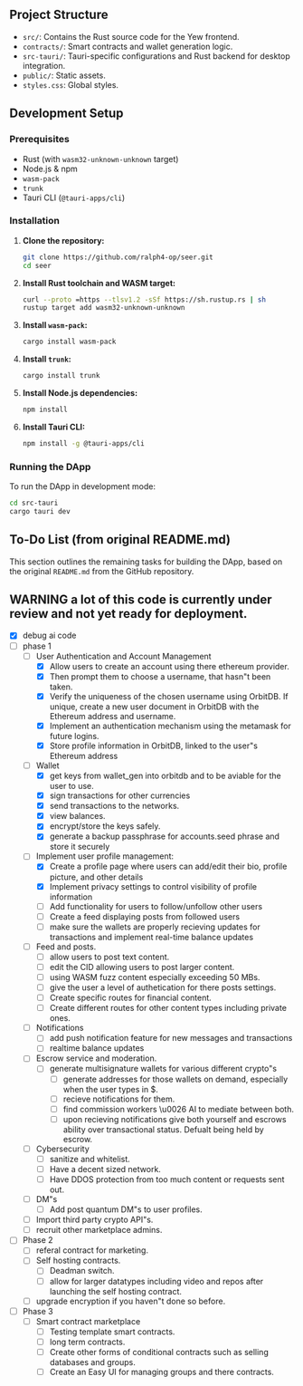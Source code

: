 ## Project Structure

- `src/`: Contains the Rust source code for the Yew frontend.
- `contracts/`: Smart contracts and wallet generation logic.
- `src-tauri/`: Tauri-specific configurations and Rust backend for desktop integration.
- `public/`: Static assets.
- `styles.css`: Global styles.

## Development Setup

### Prerequisites

- Rust (with `wasm32-unknown-unknown` target)
- Node.js & npm
- `wasm-pack`
- `trunk`
- Tauri CLI (`@tauri-apps/cli`)

### Installation

1. **Clone the repository:**
   ```bash
   git clone https://github.com/ralph4-op/seer.git
   cd seer
   ```

2. **Install Rust toolchain and WASM target:**
   ```bash
   curl --proto =https --tlsv1.2 -sSf https://sh.rustup.rs | sh
   rustup target add wasm32-unknown-unknown
   ```

3. **Install `wasm-pack`:**
   ```bash
   cargo install wasm-pack
   ```

4. **Install `trunk`:**
   ```bash
   cargo install trunk
   ```

5. **Install Node.js dependencies:**
   ```bash
   npm install
   ```

6. **Install Tauri CLI:**
   ```bash
   npm install -g @tauri-apps/cli
   ```

### Running the DApp

To run the DApp in development mode:

```bash
cd src-tauri
cargo tauri dev
```

## To-Do List (from original README.md)

This section outlines the remaining tasks for building the DApp, based on the original `README.md` from the GitHub repository.
## WARNING a lot of this code is currently under review and not yet ready for deployment.
- [x] debug ai code
- [ ] phase 1
  - [ ] User Authentication and Account Management
    - [x] Allow users to create an account using there ethereum provider.
    - [x] Then prompt them to choose a username, that hasn\"t been taken.
    - [x] Verify the uniqueness of the chosen username using OrbitDB. If unique, create a new user document in OrbitDB with the Ethereum address and username.
    - [x] Implement an authentication mechanism using the metamask for future logins.
    - [x] Store profile information in OrbitDB, linked to the user\"s Ethereum address
  - [ ] Wallet
    - [x] get keys from wallet_gen into orbitdb and to be aviable for the user to use.
    - [x] sign transactions for other currencies
    - [x] send transactions to the networks.
    - [x] view balances.
    - [x] encrypt/store the keys safely.
    - [x] generate a backup passphrase for accounts.seed phrase and store it securely
  - [ ] Implement user profile management:
    - [x] Create a profile page where users can add/edit their bio, profile picture, and other details
    - [x] Implement privacy settings to control visibility of profile information
    - [ ] Add functionality for users to follow/unfollow other users
    - [ ] Create a feed displaying posts from followed users
    - [ ] make sure the wallets are properly recieving updates for transactions and implement real-time balance updates
  - [ ] Feed and posts.
    - [ ] allow users to post text content.
    - [ ] edit the CID allowing users to post larger content.
    - [ ] using WASM fuzz content especially exceeding 50 MBs.
    - [ ] give the user a level of authetication for there posts settings.
    - [ ] Create specific routes for financial content.
    - [ ] Create different routes for other content types including private ones.
  - [ ] Notifications
    - [ ] add push notification feature for new messages and transactions
    - [ ] realtime balance updates
  - [ ] Escrow service and moderation.
    - [ ] generate multisignature wallets for various different crypto\"s
      - [ ] generate addresses for those wallets on demand, especially when the user types in $.
      - [ ] recieve notifications for them.
      - [ ] find commission workers \u0026 AI to mediate between both.
      - [ ] upon recieving notifications give both yourself and escrows ability over transactional status. Defualt being held by escrow.
  - [ ] Cybersecurity
    - [ ] sanitize and whitelist.
    - [ ] Have a decent sized network.
    - [ ] Have DDOS protection from too much content or requests sent out.
  - [ ] DM\"s
    - [ ] Add post quantum DM\"s to user profiles.
  - [ ] Import third party crypto API\"s.
  - [ ] recruit other marketplace admins.
- [ ] Phase 2
  - [ ] referal contract for marketing.
  - [ ] Self hosting contracts.
    - [ ] Deadman switch.
    - [ ] allow for larger datatypes including video and repos after launching the self hosting contract.
  - [ ] upgrade encryption if you haven\"t done so before.
- [ ] Phase 3
  - [ ] Smart contract marketplace
    - [ ] Testing template smart contracts.
    - [ ] long term contracts.
    - [ ] Create other forms of conditional contracts such as selling databases and groups.
    - [ ] Create an Easy UI for managing groups and there contracts.